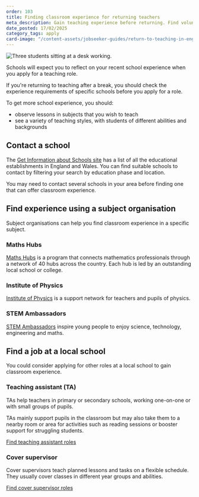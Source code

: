 ```yaml
---
order: 103
title: Finding classroom experience for returning teachers
meta_description: Gain teaching experience before returning. Find volunteering opportunities, learn what schools look for, and teach different subjects.
date_posted: 17/02/2025
category_tags: apply
card-image: "/content-assets/jobseeker-guides/return-to-teaching-in-england/find-classroom-experience.jpg"
---
```


![Three students sitting at a desk working.](/content-assets/jobseeker-guides/return-to-teaching-in-england/find-classroom-experience.jpg)

Schools will expect you to reflect on your recent school experience when you apply for a teaching role.

If you're returning to teaching after a break, you should check the experience requirements of specific schools before you apply for a role.

To get more school experience, you should:

* observe lessons in subjects that you wish to teach
* see a variety of teaching styles, with students of different abilities and backgrounds

## Contact a school

The [Get Information about Schools site](https://get-information-schools.service.gov.uk/?) has a list of all the educational establishments in England and Wales. You can find suitable schools to contact by filtering your search by education phase and location.

You may need to contact several schools in your area before finding one that can offer classroom experience.

## Find experience using a subject organisation

Subject organisations can help you find classroom experience in a specific subject.

### Maths Hubs

[Maths Hubs](https://www.ncetm.org.uk/maths-hubs/?) is a program that connects mathematics professionals through a network of 40 hubs across the country. Each hub is led by an outstanding local school or college.

### Institute of Physics

[Institute of Physics](https://www.iop.org/) is a support network for teachers and pupils of physics.

### STEM Ambassadors

[STEM Ambassadors](https://www.stem.org.uk/stem-ambassadors) inspire young people to enjoy science, technology, engineering and maths.

## Find a job at a local school

You could consider applying for other roles at a local school to gain classroom experience.

### Teaching assistant (TA)

TAs help teachers in primary or secondary schools, working one-on-one or with small groups of pupils. 

TAs mainly support pupils in the classroom but may also take them to a nearby room or area for activities such as reading sessions or booster support for struggling students.

[Find teaching assistant roles](/jobs?support_job_roles%5B%5D=teaching_assistant)

### Cover supervisor

Cover supervisors teach planned lessons and tasks on a flexible schedule. They usually cover classes in different year groups and abilities. 

[Find cover supervisor roles](/jobs?&support_job_roles%5B%5D=education_support)
